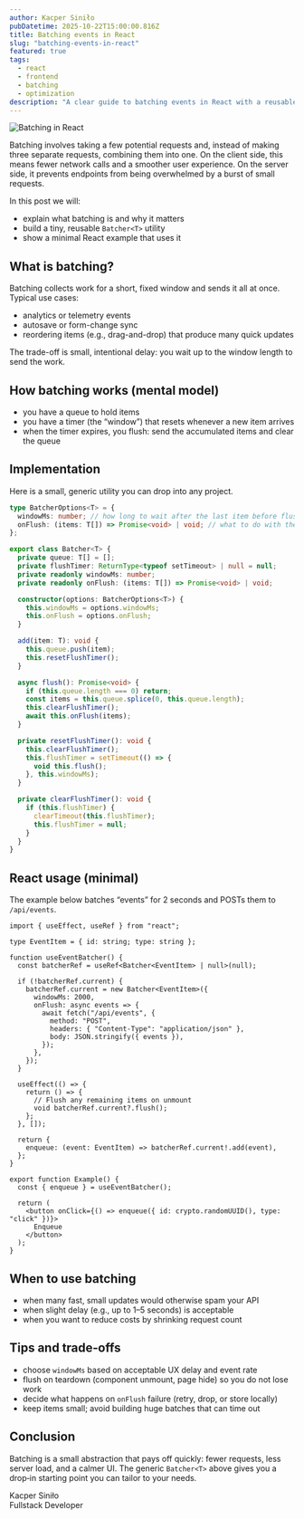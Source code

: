 ```yaml
---
author: Kacper Siniło
pubDatetime: 2025-10-22T15:00:00.816Z
title: Batching events in React
slug: "batching-events-in-react"
featured: true
tags:
  - react
  - frontend
  - batching
  - optimization
description: "A clear guide to batching events in React with a reusable utility."
---
```


![Batching in React](@assets/images/batching-graphic.png)

Batching involves taking a few potential requests and, instead of making three separate requests, combining them into one. On the client side, this means fewer network calls and a smoother user experience. On the server side, it prevents endpoints from being overwhelmed by a burst of small requests.

In this post we will:

- explain what batching is and why it matters
- build a tiny, reusable `Batcher<T>` utility
- show a minimal React example that uses it

## What is batching?

Batching collects work for a short, fixed window and sends it all at once. Typical use cases:

- analytics or telemetry events
- autosave or form-change sync
- reordering items (e.g., drag-and-drop) that produce many quick updates

The trade-off is small, intentional delay: you wait up to the window length to send the work.

## How batching works (mental model)

- you have a queue to hold items
- you have a timer (the “window”) that resets whenever a new item arrives
- when the timer expires, you flush: send the accumulated items and clear the queue

## Implementation

Here is a small, generic utility you can drop into any project.

```ts
type BatcherOptions<T> = {
  windowMs: number; // how long to wait after the last item before flushing
  onFlush: (items: T[]) => Promise<void> | void; // what to do with the batch
};

export class Batcher<T> {
  private queue: T[] = [];
  private flushTimer: ReturnType<typeof setTimeout> | null = null;
  private readonly windowMs: number;
  private readonly onFlush: (items: T[]) => Promise<void> | void;

  constructor(options: BatcherOptions<T>) {
    this.windowMs = options.windowMs;
    this.onFlush = options.onFlush;
  }

  add(item: T): void {
    this.queue.push(item);
    this.resetFlushTimer();
  }

  async flush(): Promise<void> {
    if (this.queue.length === 0) return;
    const items = this.queue.splice(0, this.queue.length);
    this.clearFlushTimer();
    await this.onFlush(items);
  }

  private resetFlushTimer(): void {
    this.clearFlushTimer();
    this.flushTimer = setTimeout(() => {
      void this.flush();
    }, this.windowMs);
  }

  private clearFlushTimer(): void {
    if (this.flushTimer) {
      clearTimeout(this.flushTimer);
      this.flushTimer = null;
    }
  }
}
```

## React usage (minimal)

The example below batches “events” for 2 seconds and POSTs them to `/api/events`.

```tsx
import { useEffect, useRef } from "react";

type EventItem = { id: string; type: string };

function useEventBatcher() {
  const batcherRef = useRef<Batcher<EventItem> | null>(null);

  if (!batcherRef.current) {
    batcherRef.current = new Batcher<EventItem>({
      windowMs: 2000,
      onFlush: async events => {
        await fetch("/api/events", {
          method: "POST",
          headers: { "Content-Type": "application/json" },
          body: JSON.stringify({ events }),
        });
      },
    });
  }

  useEffect(() => {
    return () => {
      // Flush any remaining items on unmount
      void batcherRef.current?.flush();
    };
  }, []);

  return {
    enqueue: (event: EventItem) => batcherRef.current!.add(event),
  };
}

export function Example() {
  const { enqueue } = useEventBatcher();

  return (
    <button onClick={() => enqueue({ id: crypto.randomUUID(), type: "click" })}>
      Enqueue
    </button>
  );
}
```

## When to use batching

- when many fast, small updates would otherwise spam your API
- when slight delay (e.g., up to 1–5 seconds) is acceptable
- when you want to reduce costs by shrinking request count

## Tips and trade‑offs

- choose `windowMs` based on acceptable UX delay and event rate
- flush on teardown (component unmount, page hide) so you do not lose work
- decide what happens on `onFlush` failure (retry, drop, or store locally)
- keep items small; avoid building huge batches that can time out

## Conclusion

Batching is a small abstraction that pays off quickly: fewer requests, less server load, and a calmer UI. The generic `Batcher<T>` above gives you a drop‑in starting point you can tailor to your needs.

Kacper Siniło <br/>
Fullstack Developer
